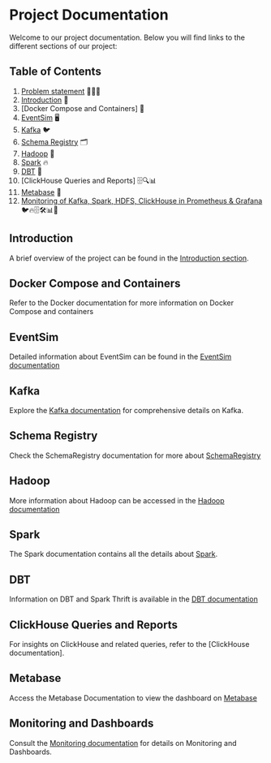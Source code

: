 # Project Documentation
Welcome to our project documentation. Below you will find links to the different sections of our project:

## Table of Contents
1. [Problem statement](docs/requirements.md) 📝🤔💭
2. [Introduction](docs/Introduction.md) 📢
3. [Docker Compose and Containers] 🐳
4. [EventSim](docs/eventsim_data_generation.md) 🖥
5. [Kafka](docs/kafka_eventsim_integration.md) 🐦
6. [Schema Registry](docs/schema_registry_guide.md) 🗂️
7. [Hadoop](docs/hadoop_hdfs.md) 🐘
8. [Spark](docs/apache_spark.md) 🔥
9. [DBT](docs/dbt_spark_connection.md) 🔄
10. [ClickHouse Queries and Reports] 🗄️🔍📊
11. [Metabase](docs/Metabase.md) 💼
12. [Monitoring of Kafka, Spark, HDFS, ClickHouse in Prometheus & Grafana](docs/monitoring_system.md) 🐦🔥🗄🛠️📊🚦

## Introduction
A brief overview of the project can be found in the [Introduction section](docs/Introduction.md).

## Docker Compose and Containers
Refer to the Docker documentation for more information on Docker Compose and containers

## EventSim
Detailed information about EventSim can be found in the [EventSim documentation](docs/eventsim_data_generation.md)

## Kafka
Explore the [Kafka documentation](docs/kafka_eventsim_integration.md) for comprehensive details on Kafka.

## Schema Registry 
Check the SchemaRegistry documentation for more about [SchemaRegistry](docs/schema_registry_guide.md)

## Hadoop
More information about Hadoop can be accessed in the [Hadoop documentation](docs/hadoop_hdfs.md)

## Spark
The Spark documentation contains all the details about [Spark](docs/apache_spark.md).

## DBT
Information on DBT and Spark Thrift is available in the [DBT documentation](docs/dbt_spark_connection.md)

## ClickHouse Queries and Reports
For insights on ClickHouse and related queries, refer to the [ClickHouse documentation].

## Metabase
Access the Metabase Documentation to view the dashboard on [Metabase](docs/Metabase.md)

## Monitoring and Dashboards
Consult the [Monitoring documentation](docs/monitoring_system.md) for details on Monitoring and Dashboards.